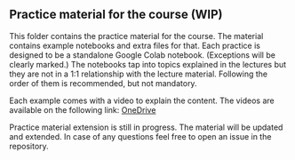 ## Practice material for the course (WIP)

This folder contains the practice material for the course. The material contains example notebooks and extra files for that. Each practice is designed to be a standalone Google Colab notebook. (Exceptions will be clearly marked.) The notebooks tap into topics explained in the lectures but they are not in a 1:1 relationship with the lecture material. Following the order of them is recommended, but not mandatory.

Each example comes with a video to explain the content. The videos are available on the following link: [OneDrive](https://ikelte-my.sharepoint.com/:f:/g/personal/natabara_inf_elte_hu/EuxprlnO8Q9HqxCc08hG8zEBRDiQcTMmrg3PpVPQ-jufyQ?e=wqpUTO)

Practice material extension is still in progress. The material will be updated and extended. In case of any questions feel free to open an issue in the repository.